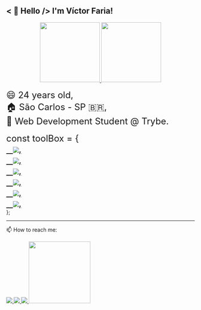 
## < 👋 Hello /> I'm Víctor Faria!
<div>
  <div align = "center">
    <a href="https://github.com/vitilevi">
    <img height="160em" src="https://github-readme-stats.vercel.app/api?username=vitilevi&show_icons=true&theme=tokyonight&include_all_commits=true&count_private=true" />
    <img height="160em" src="https://github-readme-stats.vercel.app/api/top-langs/?username=vitilevi&layout=compact&langs_count=16&theme=tokyonight" /> </a>
  </div>
</div>
<br>

<div>
  <span><font size="5"> 😄 24 years old,</font></span>
  <br>
  <span><font size="5">🏠 São Carlos - SP 🇧🇷,</font></span>
  <br>
  <span><font size="5">📓 Web Development Student @ Trybe.</font></span>
  <br><br>
</div>

<div>
  <font size="5">
    <span>
      const toolBox = {
    </span>
    <br>
    <a href="https://github.com/vitilevi">
      ⠀<img align="center" src="https://img.shields.io/badge/HTML5-E34F26?style=for-the-badge&logo=html5&logoColor=white" />,<br>
      ⠀<img align="center" src="https://img.shields.io/badge/CSS-239120?&style=for-the-badge&logo=css3&logoColor=white" />,<br>
      ⠀<img align="center" src="https://img.shields.io/badge/JavaScript-323330?style=for-the-badge&logo=javascript&logoColor=F7DF1E" />,<br>
      ⠀<img align="center" src="https://img.shields.io/badge/React-20232A?style=for-the-badge&logo=react&logoColor=61DAFB" />,<br>
      ⠀<img align="center" src="https://img.shields.io/badge/Jest-C21325?style=for-the-badge&logo=jest&logoColor=white" />,<br>
      ⠀<img align="center" src="https://img.shields.io/badge/Git-F05032?style=for-the-badge&logo=git&logoColor=white" />,<br>
    </a>
  </font>
  <span>
    };
  </span>
</div>

---
  
<div> 
  <span>📫 How to reach me: </span><br><br>
  
  <a href="mailto: vitilevi@hotmail.com">
    <img src="https://img.shields.io/badge/-EMAIL-%23333?style=for-the-badge&logo=gmail&logoColor=white" />
  </a>
  
  <a href="https://www.linkedin.com/in/vitilevi" target="_blank">
    <img src="https://img.shields.io/badge/-LinkedIn-%230077B5?style=for-the-badge&logo=linkedin&logoColor=white" />
  </a>  
  
  <a href="https://instagram.com/vitilevi" target="_blank">
    <img src="https://img.shields.io/badge/-Instagram-%23E4405F?style=for-the-badge&logo=instagram&logoColor=white" />
  </a>
  
  <a href="https://www.codewars.com/users/vitilevi" target="_blank">
    <img width="165" src="https://www.codewars.com/users/vitilevi/badges/micro" />
  </a>
  
</div>
